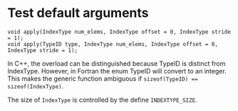 

# Test default arguments

    void apply(IndexType num_elems, IndexType offset = 0, IndexType stride = 1);
    void apply(TypeID type, IndexType num_elems, IndexType offset = 0, IndexType stride = 1);


In C++, the overload can be distinguished because TypeID is distinct from IndexType.
However, in Fortran the enum TypeID will convert to an integer.
This makes the generic function ambiguous if `sizeof(TypeID) == sizeof(IndexType)`.

The size of `IndexType` is controlled by the define `INDEXTYPE_SIZE`.
